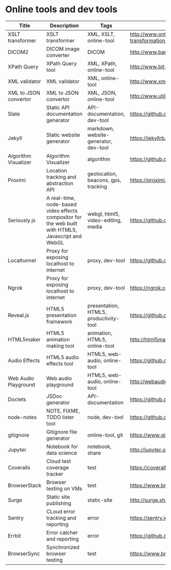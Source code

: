 # Online tools and dev tools

Title | Description | Tags | Link
------------ | ------------- | ---------- | --------------
XSLT transformer | XSLT transformer | XML, XSLT, online-tool | http://www.online-toolz.com/tools/xslt-transformation.php
DICOM2 | DICOM image converter | DICOM | http://www.barre.nom.fr/medical/dicom2/
XPath Query | XPath Query tool | XML, XPath, online-tool | http://www.bit-101.com/xpath/
XML validator | XML validator | XML, online-tool | http://www.xmlvalidation.com/
XML to JSON convertor | XML to JSON convertor | XML, JSON, online-tool | http://www.utilities-online.info/xmltojson/
Slate | Static API documentation generator | API-documentation, dev-tool | https://github.com/lord/slate
Jekyll | Static website generator | markdown, website-generator, dev-tool | https://jekyllrb.com/
Algorithm Visualizer | Algorithm Visualizer | algorithm | https://github.com/parkjs814/AlgorithmVisualizer
Proximi | Location tracking and abstraction API | geolocation, beacons, gps, tracking | https://proximi.io/
Seriously.js | A real-time, node-based video effects compositor for the web built with HTML5, Javascript and WebGL | webgl, html5, video-editing, media | https://github.com/brianchirls/Seriously.js
Localtunnel | Proxy for exposing localhost to internet | proxy, dev-tool | https://github.com/localtunnel/localtunnel
Ngrok | Proxy for exposing localhost to internet | proxy, dev-tool | https://ngrok.com/
Reveal.js | HTML5 presentation framework | presentation, HTML5, productivity-tool | https://github.com/hakimel/reveal.js
HTML5maker | HTML5 animation making tool | animation, HTML5, online-tool | http://html5maker.com/
Audio Effects | HTML5 audio effects tool | HTML5, web-audio, online-tool | https://github.com/cwilso/Audio-Input-Effects
Web Audio Playground | Web audio playground | HTML5, web-audio, online-tool | http://webaudioplayground.appspot.com/
Doclets | JSDoc generator | API-documentation | https://github.com/lipp/doclets
node-notes | NOTE, FIXME, TODO lister tool | node, dev-tool | https://github.com/stephenb/node-notes
gitignore | Gitignore file generator | online-tool, git | https://www.gitignore.io/
Jupyter | Notebook for data science | notebook, share | http://jupyter.org/
Coveralls | Cloud test coverage tracker | test | https://coveralls.io/
BrowserStack | Browser testing on VMs | test | https://www.browserstack.com/
Surge | Static site publishing | static-site | http://surge.sh/
Sentry | CLoud error tracking and reporting | error | https://sentry.io/welcome/
Errbit | Error catcher and reporting | error | https://github.com/errbit/errbit
BrowserSync | Synchronized browser testing | test | https://www.browsersync.io/
